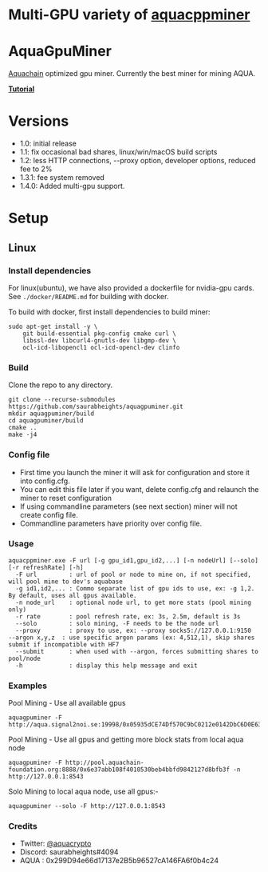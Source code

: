 # Multi-GPU variety of [aquacppminer](https://github.com/aquachain/aquacppminer)
# AquaGpuMiner
[Aquachain](https://aquachain.github.io/) optimized gpu miner. Currently the best miner for mining AQUA.

**[Tutorial](https://telegra.ph/Mining-AQUA-05-27)**
# Versions
* 1.0: initial release
* 1.1: fix occasional bad shares, linux/win/macOS build scripts
* 1.2: less HTTP connections, --proxy option, developer options, reduced fee to 2%
* 1.3.1: fee system removed
* 1.4.0: Added multi-gpu support.

# Setup

## Linux

### Install dependencies

For linux(ubuntu), we have also provided a dockerfile for nvidia-gpu cards. See `./docker/README.md` for building with docker.

To build with docker, first install dependencies to build miner:

``` shell
sudo apt-get install -y \
    git build-essential pkg-config cmake curl \
    libssl-dev libcurl4-gnutls-dev libgmp-dev \
    ocl-icd-libopencl1 ocl-icd-opencl-dev clinfo
```

### Build

Clone the repo to any directory.
```shell
git clone --recurse-submodules https://github.com/saurabheights/aquagpuminer.git
mkdir aquagpuminer/build
cd aquagpuminer/build
cmake ..
make -j4
```

### Config file
* First time you launch the miner it will ask for configuration and store it into config.cfg. 
* You can edit this file later if you want, delete config.cfg and relaunch the miner to reset configuration
* If using commandline parameters (see next section) miner will not create config file.
* Commandline parameters have priority over config file.

### Usage

``` shell
aquacppminer.exe -F url [-g gpu_id1,gpu_id2,...] [-n nodeUrl] [--solo] [-r refreshRate] [-h]
  -F url         : url of pool or node to mine on, if not specified, will pool mine to dev's aquabase
  -g id1,id2,... : Commo separate list of gpu ids to use, ex: -g 1,2. By default, uses all gpus available.
  -n node_url    : optional node url, to get more stats (pool mining only)
  -r rate        : pool refresh rate, ex: 3s, 2.5m, default is 3s
  --solo         : solo mining, -F needs to be the node url
  --proxy        : proxy to use, ex: --proxy socks5://127.0.0.1:9150  --argon x,y,z  : use specific argon params (ex: 4,512,1), skip shares submit if incompatible with HF7
  --submit       : when used with --argon, forces submitting shares to pool/node
  -h             : display this help message and exit
```
### Examples

Pool Mining - Use all available gpus

```
aquagpuminer -F http://aqua.signal2noi.se:19998/0x05935dCE74Df570C9bC0212e0142DbC6D0E63999/1
```

Pool Mining - Use all gpus and getting more block stats from local aqua node

```
aquagpuminer -F http://pool.aquachain-foundation.org:8888/0x6e37abb108f4010530beb4bbfd9842127d8bfb3f -n http://127.0.0.1:8543
```

Solo Mining to local aqua node, use all gpus:-

```
aquagpuminer --solo -F http://127.0.0.1:8543
```
### Credits
* Twitter: [@aquacrypto](https://twitter.com/aquacrypto)
* Discord: saurabheights#4094
* AQUA : 0x299D94e66d17137e2B5b96527cA146FA6f0b4c24
